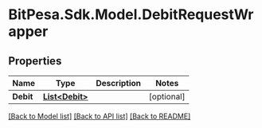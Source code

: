 
# BitPesa.Sdk.Model.DebitRequestWrapper

## Properties

Name | Type | Description | Notes
------------ | ------------- | ------------- | -------------
**Debit** | [**List&lt;Debit&gt;**](Debit.md) |  | [optional] 

[[Back to Model list]](../README.md#documentation-for-models)
[[Back to API list]](../README.md#documentation-for-api-endpoints)
[[Back to README]](../README.md)

